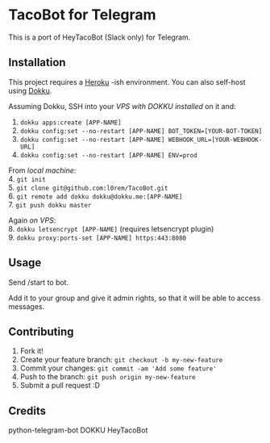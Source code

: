 # TacoBot for Telegram

This is a port of HeyTacoBot (Slack only) for Telegram.

## Installation

This project requires a [Heroku](https://www.heroku.com/) -ish environment. You can also self-host using [Dokku](http://dokku.viewdocs.io/dokku/).

Assuming Dokku, SSH into your _VPS with DOKKU installed_ on it and:
1. `dokku apps:create [APP-NAME]`
2. `dokku config:set --no-restart [APP-NAME] BOT_TOKEN=[YOUR-BOT-TOKEN]`
3. `dokku config:set --no-restart [APP-NAME] WEBHOOK_URL=[YOUR-WEBHOOK-URL]`
4. `dokku config:set --no-restart [APP-NAME] ENV=prod`

From _local machine_:</br>
4. `git init`</br>
5. `git clone git@github.com:l0rem/TacoBot.git`</br>
6. `git remote add dokku dokku@dokku.me:[APP-NAME]`</br>
7. `git push dokku master`

Again _on VPS_:</br>
8. `dokku letsencrypt [APP-NAME]` (requires letsencrypt plugin)</br>
9. `dokku proxy:ports-set [APP-NAME] https:443:8080`

## Usage

Send /start to bot.

Add it to your group and give it admin rights, so that it will be able to access messages.

## Contributing

1. Fork it!
2. Create your feature branch: `git checkout -b my-new-feature`
3. Commit your changes: `git commit -am 'Add some feature'`
4. Push to the branch: `git push origin my-new-feature`
5. Submit a pull request :D

## Credits

python-telegram-bot 
DOKKU 
HeyTacoBot
